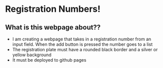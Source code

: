 # Registration Numbers!

## What is this webpage about??
* I am creating a webpage that takes in a registration number from an input field. When the add button is pressed the number goes to a list
* The registration plate must have a rounded black border and a silver or yellow background
* It must be deployed to github pages
